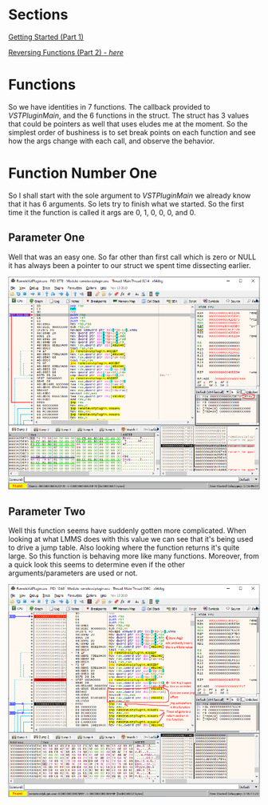 # Sections
[Getting Started (Part 1)](./reversing-1.md)

[Reversing Functions (Part 2) - *here*](./reversing-2.md)

# Functions

So we have identities in 7 functions. The callback provided to *VSTPluginMain*, and the 6 functions in the struct. The struct has 3 values that could be pointers as well that uses eludes me at the moment. So the simplest order of bushiness is to set break points on each function and see how the args change with each call, and observe the behavior.

# Function Number One

So I shall start with the sole argument to *VSTPluginMain* we already know that it has 6 arguments. So lets try to finish what we started. So the first time it the function is called it args are 0, 1, 0, 0, 0, and 0.

## Parameter One

Well that was an easy one. So far other than first call which is zero or NULL it has always been a pointer to our struct we spent time dissecting earlier.

![Arg One](./images/func1-arg1.png)

## Parameter Two

Well this function seems have suddenly gotten more complicated. When looking at what LMMS does with this value we can see that it's being used to drive a jump table. Also looking where the function returns it's quite large. So this function is behaving more like many functions. Moreover, from a quick look this seems to determine even if the other arguments/parameters are used or not.

![Arg Two](./images/func1-arg2.png)